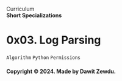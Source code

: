 Curriculum <br>
**Short Specializations** <br>

# 0x03. Log Parsing

`Algorithm` `Python` `Permissions`

#### Copyright &copy; 2024. Made by Dawit Zewdu.

